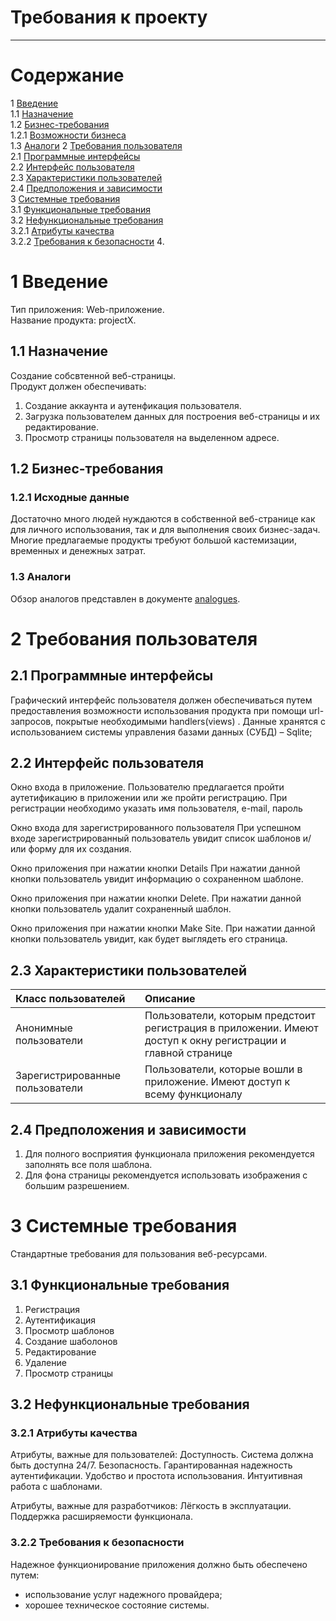# Требования к проекту
---

# Содержание
1 [Введение](#intro)  
1.1 [Назначение](#appointment)  
1.2 [Бизнес-требования](#business_requirements)  
1.2.1 [Возможности бизнеса](#business_opportunities)  
1.3 [Аналоги](#analogues) 
2 [Требования пользователя](#user_requirements)  
2.1 [Программные интерфейсы](#software_interfaces)  
2.2 [Интерфейс пользователя](#user_interface)  
2.3 [Характеристики пользователей](#user_specifications)  
2.4 [Предположения и зависимости](#assumptions_and_dependencies)  
3 [Системные требования](#system_requirements)  
3.1 [Функциональные требования](#functional_requirements)  
3.2 [Нефункциональные требования](#non-functional_requirements)  
3.2.1 [Атрибуты качества](#quality_attributes)  
3.2.2 [Требования к безопасности](#security_requirements)
4. 

<a name="intro"/>

# 1 Введение

Тип приложения: Web-приложение.  
Название продукта: projectX.

<a name="appointment"/>

## 1.1 Назначение
Создание собсвтенной веб-страницы.  
Продукт должен обеспечивать:  
1) Создание аккаунта и аутенфикация пользователя.
2) Загрузка пользователем данных для построения веб-страницы и их редактирование. 
3) Просмотр страницы пользователя на выделенном адресе.

<a name="business_requirements"/>

## 1.2 Бизнес-требования

<a name="business_opportunities"/>

### 1.2.1 Исходные данные
Достаточно много людей нуждаются в собственной веб-странице как для личного использования, 
так и для выполнения своих бизнес-задач. Многие предлагаемые продукты требуют большой кастемизации,
временных и денежных затрат. 

### 1.3 Аналоги
Обзор аналогов представлен в документе [analogues](https://github.com/1wq2/projectX/blob/master/Documents/analogues.md).

<a name="user_requirements"/>

# 2 Требования пользователя

<a name="software_interfaces"/>

## 2.1 Программные интерфейсы

Графический интерфейс пользователя должен обеспечиваться путем предоставления возможности использования продукта при помощи url-запросов, покрытые необходимыми handlers(views) .
Данные хранятся с использованием системы управления базами данных (СУБД) – Sqlite;

<a name="user_interface"/>

## 2.2 Интерфейс пользователя
 
Окно входа в приложение.
Пользователю предлагается пройти аутетификацию в приложении или же пройти регистрацию.
При регистрации необходимо указать имя пользователя, e-mail, пароль

Окно входа для зарегистрированного пользователя
При успешном входе зарегистрированный пользователь увидит список шаблонов и/или форму для их создания.

Окно приложения при нажатии кнопки Details
При нажатии данной кнопки пользователь увидит информацию о сохраненном шаблоне.

Окно приложения при нажатии кнопки Delete.
При нажатии данной кнопки пользователь удалит сохраненный шаблон.

Окно приложения при нажатии кнопки Make Site.
При нажатии данной кнопки пользователь увидит, как будет выглядеть его страница.

<a name="user_specifications"/>

## 2.3 Характеристики пользователей


| Класс пользователей | Описание |
|:---|:---|
| Анонимные пользователи | Пользователи, которым предстоит регистрация в приложении. Имеют доступ к окну регистрации и главной странице |
| Зарегистрированные пользователи | Пользователи, которые вошли в приложение. Имеют доступ к всему функционалу |


<a name="assumptions_and_dependencies"/>

## 2.4 Предположения и зависимости
  
1. Для полного восприятия функционала приложения рекомендуется заполнять все поля шаблона.  
2. Для фона страницы рекомендуется использовать изображения с большим разрешением.

<a name="system_requirements"/>

# 3 Системные требования
Стандартные требования для пользования веб-ресурсами.

<a name="functional_requirements"/>

## 3.1 Функциональные требования
1. Регистрация
2. Аутентификация
3. Просмотр шаблонов
4. Создание шаболонов
5. Редактирование
6. Удаление
7. Просмотр страницы

<a name="non-functional_requirements"/>

## 3.2 Нефункциональные требования

<a name="quality_attributes"/>

### 3.2.1 Атрибуты качества
Атрибуты, важные для пользователей:
Доступность. Система должна быть доступна 24/7.
Безопасность. Гарантированная надежность аутентификации.
Удобство и простота использования. Интуитивная работа с шаблонами.

Атрибуты, важные для разработчиков:
Лёгкость в эксплуатации. Поддержка расширяемости функционала.

<a name="security_requirements"/>

### 3.2.2 Требования к безопасности
Надежное функционирование приложения должно быть обеспечено путем:
- использование услуг надежного провайдера;
- хорошее техническое состояние системы.

